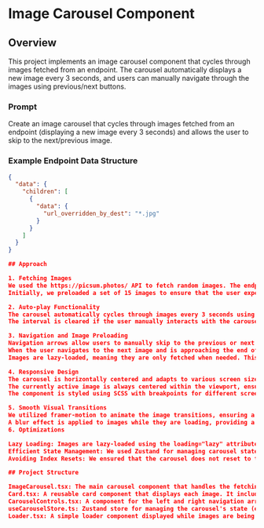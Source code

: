 # Image Carousel Component

## Overview

This project implements an image carousel component that cycles through images fetched from an endpoint. The carousel automatically displays a new image every 3 seconds, and users can manually navigate through the images using previous/next buttons.

### Prompt

Create an image carousel that cycles through images fetched from an endpoint (displaying a new image every 3 seconds) and allows the user to skip to the next/previous image.

### Example Endpoint Data Structure

```json
{
  "data": {
    "children": [
      {
        "data": {
          "url_overridden_by_dest": "*.jpg"
        }
      }
    ]
  }
}

## Approach

1. Fetching Images
We used the https://picsum.photos/ API to fetch random images. The endpoint provides randomly generated images of the same dimensions (800x400), ensuring a consistent look and feel for the carousel.
Initially, we preloaded a set of 15 images to ensure that the user experience is smooth even when the carousel auto-plays or the user rapidly clicks the navigation buttons.

2. Auto-play Functionality
The carousel automatically cycles through images every 3 seconds using the setInterval function.
The interval is cleared if the user manually interacts with the carousel, ensuring a smooth and controlled user experience.

3. Navigation and Image Preloading
Navigation arrows allow users to manually skip to the previous or next image.
When the user navigates to the next image and is approaching the end of the preloaded images (less than 3 remaining), the carousel automatically preloads an additional set of images.
Images are lazy-loaded, meaning they are only fetched when needed. This reduces unnecessary bandwidth usage and speeds up initial load times.

4. Responsive Design
The carousel is horizontally centered and adapts to various screen sizes.
The currently active image is always centered within the viewport, ensuring optimal visibility.
The component is styled using SCSS with breakpoints for different screen sizes to ensure a consistent and responsive layout.

5. Smooth Visual Transitions
We utilized framer-motion to animate the image transitions, ensuring a smooth and visually appealing experience.
A blur effect is applied to images while they are loading, providing a seamless transition as images load.
6. Optimizations

Lazy Loading: Images are lazy-loaded using the loading="lazy" attribute, reducing the initial load time.
Efficient State Management: We used Zustand for managing carousel state, keeping the code clean and efficient. The carousel state includes the current index, images array, auto-play status, and interval duration.
Avoiding Index Resets: We ensured that the carousel does not reset to the first image after reaching the end but instead continues by adding more images dynamically.

## Project Structure

ImageCarousel.tsx: The main carousel component that handles the fetching, rendering, and auto-play functionality.
Card.tsx: A reusable card component that displays each image. It includes lazy loading and blur effects for smooth image loading.
CarouselControls.tsx: A component for the left and right navigation arrows.
useCarouselStore.ts: Zustand store for managing the carousel's state (e.g., current index, images array, auto-play status).
Loader.tsx: A simple loader component displayed while images are being fetched.